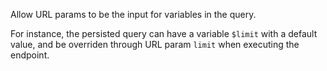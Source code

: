 Allow URL params to be the input for variables in the query.

For instance, the persisted query can have a variable `$limit` with a default value, and be overriden through URL param `limit` when executing the endpoint.
